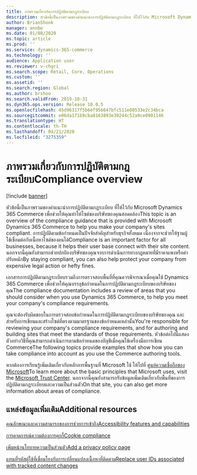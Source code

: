 ```yaml
---
title: ภาพรวมเกี่ยวกับการปฏิบัติตามกฎระเบียบ
description: หัวข้อนี้เป็นภาพรวมของคำแนะนำการปฏิบัติตามกฎระเบียบ ที่ให้ไว้กับ Microsoft Dynamics 365 Commerce เพื่อช่วยให้คุณทำให้ไซต์ของบริษัทของคุณสอดคล้อง
author: BrianShook
manager: annbe
ms.date: 01/08/2020
ms.topic: article
ms.prod: ''
ms.service: dynamics-365-commerce
ms.technology: ''
audience: Application user
ms.reviewer: v-chgri
ms.search.scope: Retail, Core, Operations
ms.custom: ''
ms.assetid: ''
ms.search.region: Global
ms.author: brshoo
ms.search.validFrom: 2019-10-31
ms.dyn365.ops.version: Release 10.0.5
ms.openlocfilehash: 45d96317f5b6ef956647bfc511e80533e2c34bca
ms.sourcegitcommit: e06da171b9cba8163893e30244c52a9ce0901146
ms.translationtype: HT
ms.contentlocale: th-TH
ms.lasthandoff: 04/21/2020
ms.locfileid: "3275359"
---
```

# <a name="compliance-overview"></a><span data-ttu-id="893a2-103">ภาพรวมเกี่ยวกับการปฏิบัติตามกฎระเบียบ</span><span class="sxs-lookup"><span data-stu-id="893a2-103">Compliance overview</span></span>


[!include [banner](includes/banner.md)]

<span data-ttu-id="893a2-104">หัวข้อนี้เป็นภาพรวมของคำแนะนำการปฏิบัติตามกฎระเบียบ ที่ให้ไว้กับ Microsoft Dynamics 365 Commerce เพื่อช่วยให้คุณทำให้ไซต์ของบริษัทของคุณสอดคล้อง</span><span class="sxs-lookup"><span data-stu-id="893a2-104">This topic is an overview of the compliance guidance that is provided with Microsoft Dynamics 365 Commerce to help you make your company's sites compliant.</span></span> <span data-ttu-id="893a2-105">การปฏิบัติตามข้อกำหนดเป็นปัจจัยสำคัญสำหรับธุรกิจทั้งหมด เนื่องจากจะช่วยให้ฐานผู้ใช้เชื่อมต่อกับเนื้อหาไซต์ของตนได้</span><span class="sxs-lookup"><span data-stu-id="893a2-105">Compliance is an important factor for all businesses, because it helps their user base connect with their site content.</span></span> <span data-ttu-id="893a2-106">นอกจากนี้คุณยังสามารถช่วยปกป้องบริษัทของคุณจากการดำเนินการทางกฎหมายที่มีราคาแพงหรือค่าปรับหนัก</span><span class="sxs-lookup"><span data-stu-id="893a2-106">By staying compliant, you can also help protect your company from expensive legal action or hefty fines.</span></span>

<span data-ttu-id="893a2-107">เอกสารการปฏิบัติตามกฎระเบียบรวมถึงการตรวจสอบพื้นที่ที่คุณควรพิจารณาเมื่อคุณใช้ Dynamics 365 Commerce เพื่อช่วยให้คุณบรรลุข้อกำหนดในการปฏิบัติตามกฎระเบียบของบริษัทของคุณ</span><span class="sxs-lookup"><span data-stu-id="893a2-107">The compliance documentation includes a review of areas that you should consider when you use Dynamics 365 Commerce, to help you meet your company's compliance requirements.</span></span>

<span data-ttu-id="893a2-108">คุณจะต้องรับผิดชอบในการตรวจสอบข้อกำหนดในการปฏิบัติตามกฎระเบียบของบริษัทของคุณ และสำหรับการเขียนและสร้างไซต์ที่ตรงตามมาตรฐานของข้อกำหนดเหล่านั้น</span><span class="sxs-lookup"><span data-stu-id="893a2-108">You're responsible for reviewing your company's compliance requirements, and for authoring and building sites that meet the standards of those requirements.</span></span> <span data-ttu-id="893a2-109">หัวข้อต่อไปนี้แสดงตัวอย่างวิธีที่คุณสามารถดำเนินการตามข้อกำหนดของบัญชีเมื่อคุณใช้เครื่องมือการเขียน Commerce</span><span class="sxs-lookup"><span data-stu-id="893a2-109">The following topics provide examples that show how you can take compliance into account as you use the Commerce authoring tools.</span></span>

<span data-ttu-id="893a2-110">หากต้องการเรียนรู้เพิ่มเติมเกี่ยวกับหลักการพื้นฐานที่ Microsoft ใช้ ให้ไปที่ [ศูนย์ความเชื่อถือของ Microsoft](https://www.microsoft.com/trust-center)</span><span class="sxs-lookup"><span data-stu-id="893a2-110">To learn more about the basic principles that Microsoft uses, visit the [Microsoft Trust Center](https://www.microsoft.com/trust-center).</span></span> <span data-ttu-id="893a2-111">นอกจากนี้คุณยังสามารถรับข้อมูลเพิ่มเติมเกี่ยวกับพื้นที่ของการปฏิบัติตามกฎระเบียบและความเป็นส่วนตัว</span><span class="sxs-lookup"><span data-stu-id="893a2-111">On that site, you can also get more information about areas of compliance.</span></span>

## <a name="additional-resources"></a><span data-ttu-id="893a2-112">แหล่งข้อมูลเพิ่มเติม</span><span class="sxs-lookup"><span data-stu-id="893a2-112">Additional resources</span></span>

[<span data-ttu-id="893a2-113">คุณลักษณะและความสามารถของการช่วยการเข้าถึง</span><span class="sxs-lookup"><span data-stu-id="893a2-113">Accessibility features and capabilities</span></span>](accessibility.md)

[<span data-ttu-id="893a2-114">การคาดการณ์ความต้องการคุกกี้</span><span class="sxs-lookup"><span data-stu-id="893a2-114">Cookie compliance</span></span>](cookie-compliance.md)

[<span data-ttu-id="893a2-115">เพิ่มหน้านโยบายความเป็นส่วนตัว</span><span class="sxs-lookup"><span data-stu-id="893a2-115">Add a privacy policy page</span></span>](add-privacy-page.md)

[<span data-ttu-id="893a2-116">แทนที่รหัสผู้ใช้ที่เชื่อมโยงกับการเปลี่ยนแปลงเนื้อหาที่ติดตาม</span><span class="sxs-lookup"><span data-stu-id="893a2-116">Replace user IDs associated with tracked content changes</span></span>](replace-IDs-tracked-changes.md)
